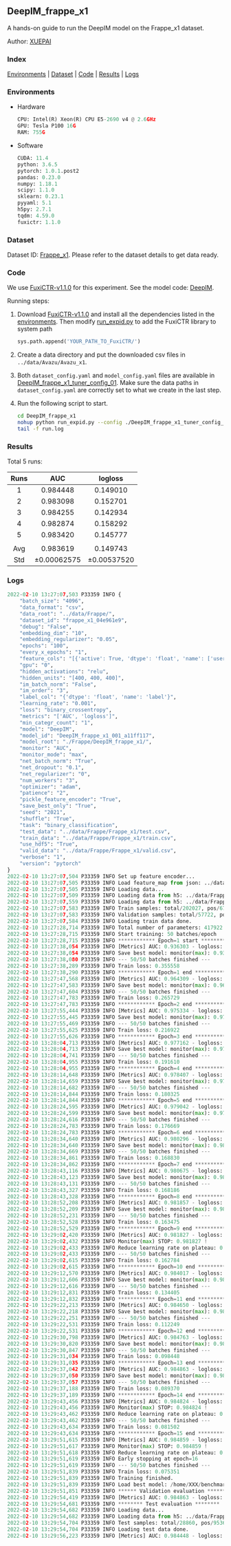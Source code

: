 ## DeepIM_frappe_x1

A hands-on guide to run the DeepIM model on the Frappe_x1 dataset.

Author: [XUEPAI](https://github.com/xue-pai)

### Index
[Environments](#Environments) | [Dataset](#Dataset) | [Code](#Code) | [Results](#Results) | [Logs](#Logs)

### Environments
+ Hardware

  ```python
  CPU: Intel(R) Xeon(R) CPU E5-2690 v4 @ 2.6GHz
  GPU: Tesla P100 16G
  RAM: 755G

  ```

+ Software

  ```python
  CUDA: 11.4
  python: 3.6.5
  pytorch: 1.0.1.post2
  pandas: 0.23.0
  numpy: 1.18.1
  scipy: 1.1.0
  sklearn: 0.23.1
  pyyaml: 5.1
  h5py: 2.7.1
  tqdm: 4.59.0
  fuxictr: 1.1.0
  ```

### Dataset
Dataset ID: [Frappe_x1](https://github.com/openbenchmark/BARS/blob/master/ctr_prediction/datasets/Frappe/README.md#Frappe_x1). Please refer to the dataset details to get data ready.

### Code

We use [FuxiCTR-v1.1.0](https://github.com/xue-pai/FuxiCTR/tree/v1.1.0) for this experiment. See the model code: [DeepIM](https://github.com/xue-pai/FuxiCTR/blob/v1.1.0/fuxictr/pytorch/models/DeepIM.py).

Running steps:

1. Download [FuxiCTR-v1.1.0](https://github.com/xue-pai/FuxiCTR/archive/refs/tags/v1.1.0.zip) and install all the dependencies listed in the [environments](#environments). Then modify [run_expid.py](./run_expid.py#L5) to add the FuxiCTR library to system path
    
    ```python
    sys.path.append('YOUR_PATH_TO_FuxiCTR/')
    ```

2. Create a data directory and put the downloaded csv files in `../data/Avazu/Avazu_x1`.

3. Both `dataset_config.yaml` and `model_config.yaml` files are available in [DeepIM_frappe_x1_tuner_config_01](./DeepIM_frappe_x1_tuner_config_01). Make sure the data paths in `dataset_config.yaml` are correctly set to what we create in the last step.

4. Run the following script to start.

    ```bash
    cd DeepIM_frappe_x1
    nohup python run_expid.py --config ./DeepIM_frappe_x1_tuner_config_01 --expid DeepIM_frappe_x1_001_a11ff117 --gpu 0 > run.log &
    tail -f run.log
    ```

### Results

Total 5 runs:

| Runs | AUC | logloss  |
|:--------------------:|:--------------------:|:--------------------:|
| 1 | 0.984448 | 0.149010  |
| 2 | 0.983098 | 0.152701  |
| 3 | 0.984255 | 0.142934  |
| 4 | 0.982874 | 0.158292  |
| 5 | 0.983420 | 0.145777  |
| | | | 
| Avg | 0.983619 | 0.149743 |
| Std | &#177;0.00062575 | &#177;0.00537520 |


### Logs
```python
2022-02-10 13:27:07,503 P33359 INFO {
    "batch_size": "4096",
    "data_format": "csv",
    "data_root": "../data/Frappe/",
    "dataset_id": "frappe_x1_04e961e9",
    "debug": "False",
    "embedding_dim": "10",
    "embedding_regularizer": "0.05",
    "epochs": "100",
    "every_x_epochs": "1",
    "feature_cols": "[{'active': True, 'dtype': 'float', 'name': ['user', 'item', 'daytime', 'weekday', 'isweekend', 'homework', 'cost', 'weather', 'country', 'city'], 'type': 'categorical'}]",
    "gpu": "0",
    "hidden_activations": "relu",
    "hidden_units": "[400, 400, 400]",
    "im_batch_norm": "False",
    "im_order": "3",
    "label_col": "{'dtype': 'float', 'name': 'label'}",
    "learning_rate": "0.001",
    "loss": "binary_crossentropy",
    "metrics": "['AUC', 'logloss']",
    "min_categr_count": "1",
    "model": "DeepIM",
    "model_id": "DeepIM_frappe_x1_001_a11ff117",
    "model_root": "./Frappe/DeepIM_frappe_x1/",
    "monitor": "AUC",
    "monitor_mode": "max",
    "net_batch_norm": "True",
    "net_dropout": "0.1",
    "net_regularizer": "0",
    "num_workers": "3",
    "optimizer": "adam",
    "patience": "2",
    "pickle_feature_encoder": "True",
    "save_best_only": "True",
    "seed": "2021",
    "shuffle": "True",
    "task": "binary_classification",
    "test_data": "../data/Frappe/Frappe_x1/test.csv",
    "train_data": "../data/Frappe/Frappe_x1/train.csv",
    "use_hdf5": "True",
    "valid_data": "../data/Frappe/Frappe_x1/valid.csv",
    "verbose": "1",
    "version": "pytorch"
}
2022-02-10 13:27:07,504 P33359 INFO Set up feature encoder...
2022-02-10 13:27:07,505 P33359 INFO Load feature_map from json: ../data/Frappe/frappe_x1_04e961e9/feature_map.json
2022-02-10 13:27:07,505 P33359 INFO Loading data...
2022-02-10 13:27:07,509 P33359 INFO Loading data from h5: ../data/Frappe/frappe_x1_04e961e9/train.h5
2022-02-10 13:27:07,559 P33359 INFO Loading data from h5: ../data/Frappe/frappe_x1_04e961e9/valid.h5
2022-02-10 13:27:07,583 P33359 INFO Train samples: total/202027, pos/67604, neg/134423, ratio/33.46%, blocks/1
2022-02-10 13:27:07,583 P33359 INFO Validation samples: total/57722, pos/19063, neg/38659, ratio/33.03%, blocks/1
2022-02-10 13:27:07,584 P33359 INFO Loading train data done.
2022-02-10 13:27:28,714 P33359 INFO Total number of parameters: 417922.
2022-02-10 13:27:28,715 P33359 INFO Start training: 50 batches/epoch
2022-02-10 13:27:28,715 P33359 INFO ************ Epoch=1 start ************
2022-02-10 13:27:38,054 P33359 INFO [Metrics] AUC: 0.936303 - logloss: 0.672567
2022-02-10 13:27:38,054 P33359 INFO Save best model: monitor(max): 0.936303
2022-02-10 13:27:38,080 P33359 INFO --- 50/50 batches finished ---
2022-02-10 13:27:38,289 P33359 INFO Train loss: 0.355558
2022-02-10 13:27:38,290 P33359 INFO ************ Epoch=1 end ************
2022-02-10 13:27:47,568 P33359 INFO [Metrics] AUC: 0.964309 - logloss: 0.239890
2022-02-10 13:27:47,583 P33359 INFO Save best model: monitor(max): 0.964309
2022-02-10 13:27:47,604 P33359 INFO --- 50/50 batches finished ---
2022-02-10 13:27:47,783 P33359 INFO Train loss: 0.265729
2022-02-10 13:27:47,783 P33359 INFO ************ Epoch=2 end ************
2022-02-10 13:27:55,444 P33359 INFO [Metrics] AUC: 0.975334 - logloss: 0.183212
2022-02-10 13:27:55,445 P33359 INFO Save best model: monitor(max): 0.975334
2022-02-10 13:27:55,469 P33359 INFO --- 50/50 batches finished ---
2022-02-10 13:27:55,625 P33359 INFO Train loss: 0.216922
2022-02-10 13:27:55,626 P33359 INFO ************ Epoch=3 end ************
2022-02-10 13:28:04,713 P33359 INFO [Metrics] AUC: 0.977162 - logloss: 0.183473
2022-02-10 13:28:04,713 P33359 INFO Save best model: monitor(max): 0.977162
2022-02-10 13:28:04,741 P33359 INFO --- 50/50 batches finished ---
2022-02-10 13:28:04,955 P33359 INFO Train loss: 0.191610
2022-02-10 13:28:04,955 P33359 INFO ************ Epoch=4 end ************
2022-02-10 13:28:14,648 P33359 INFO [Metrics] AUC: 0.978407 - logloss: 0.168452
2022-02-10 13:28:14,659 P33359 INFO Save best model: monitor(max): 0.978407
2022-02-10 13:28:14,682 P33359 INFO --- 50/50 batches finished ---
2022-02-10 13:28:14,844 P33359 INFO Train loss: 0.180325
2022-02-10 13:28:14,844 P33359 INFO ************ Epoch=5 end ************
2022-02-10 13:28:24,595 P33359 INFO [Metrics] AUC: 0.979042 - logloss: 0.208605
2022-02-10 13:28:24,599 P33359 INFO Save best model: monitor(max): 0.979042
2022-02-10 13:28:24,616 P33359 INFO --- 50/50 batches finished ---
2022-02-10 13:28:24,783 P33359 INFO Train loss: 0.176669
2022-02-10 13:28:24,783 P33359 INFO ************ Epoch=6 end ************
2022-02-10 13:28:34,640 P33359 INFO [Metrics] AUC: 0.980296 - logloss: 0.162306
2022-02-10 13:28:34,640 P33359 INFO Save best model: monitor(max): 0.980296
2022-02-10 13:28:34,669 P33359 INFO --- 50/50 batches finished ---
2022-02-10 13:28:34,861 P33359 INFO Train loss: 0.168830
2022-02-10 13:28:34,862 P33359 INFO ************ Epoch=7 end ************
2022-02-10 13:28:43,116 P33359 INFO [Metrics] AUC: 0.980675 - logloss: 0.180564
2022-02-10 13:28:43,123 P33359 INFO Save best model: monitor(max): 0.980675
2022-02-10 13:28:43,131 P33359 INFO --- 50/50 batches finished ---
2022-02-10 13:28:43,327 P33359 INFO Train loss: 0.168186
2022-02-10 13:28:43,328 P33359 INFO ************ Epoch=8 end ************
2022-02-10 13:28:52,208 P33359 INFO [Metrics] AUC: 0.981857 - logloss: 0.154874
2022-02-10 13:28:52,209 P33359 INFO Save best model: monitor(max): 0.981857
2022-02-10 13:28:52,231 P33359 INFO --- 50/50 batches finished ---
2022-02-10 13:28:52,528 P33359 INFO Train loss: 0.163475
2022-02-10 13:28:52,529 P33359 INFO ************ Epoch=9 end ************
2022-02-10 13:29:02,420 P33359 INFO [Metrics] AUC: 0.981827 - logloss: 0.158594
2022-02-10 13:29:02,432 P33359 INFO Monitor(max) STOP: 0.981827 !
2022-02-10 13:29:02,433 P33359 INFO Reduce learning rate on plateau: 0.000100
2022-02-10 13:29:02,433 P33359 INFO --- 50/50 batches finished ---
2022-02-10 13:29:02,615 P33359 INFO Train loss: 0.162784
2022-02-10 13:29:02,615 P33359 INFO ************ Epoch=10 end ************
2022-02-10 13:29:12,570 P33359 INFO [Metrics] AUC: 0.984017 - logloss: 0.145236
2022-02-10 13:29:12,606 P33359 INFO Save best model: monitor(max): 0.984017
2022-02-10 13:29:12,616 P33359 INFO --- 50/50 batches finished ---
2022-02-10 13:29:12,831 P33359 INFO Train loss: 0.134405
2022-02-10 13:29:12,832 P33359 INFO ************ Epoch=11 end ************
2022-02-10 13:29:22,213 P33359 INFO [Metrics] AUC: 0.984650 - logloss: 0.142095
2022-02-10 13:29:22,218 P33359 INFO Save best model: monitor(max): 0.984650
2022-02-10 13:29:22,251 P33359 INFO --- 50/50 batches finished ---
2022-02-10 13:29:22,531 P33359 INFO Train loss: 0.112249
2022-02-10 13:29:22,531 P33359 INFO ************ Epoch=12 end ************
2022-02-10 13:29:30,798 P33359 INFO [Metrics] AUC: 0.984763 - logloss: 0.145687
2022-02-10 13:29:30,820 P33359 INFO Save best model: monitor(max): 0.984763
2022-02-10 13:29:30,847 P33359 INFO --- 50/50 batches finished ---
2022-02-10 13:29:31,034 P33359 INFO Train loss: 0.098448
2022-02-10 13:29:31,035 P33359 INFO ************ Epoch=13 end ************
2022-02-10 13:29:37,042 P33359 INFO [Metrics] AUC: 0.984863 - logloss: 0.147055
2022-02-10 13:29:37,050 P33359 INFO Save best model: monitor(max): 0.984863
2022-02-10 13:29:37,057 P33359 INFO --- 50/50 batches finished ---
2022-02-10 13:29:37,188 P33359 INFO Train loss: 0.089370
2022-02-10 13:29:37,189 P33359 INFO ************ Epoch=14 end ************
2022-02-10 13:29:43,456 P33359 INFO [Metrics] AUC: 0.984824 - logloss: 0.149619
2022-02-10 13:29:43,456 P33359 INFO Monitor(max) STOP: 0.984824 !
2022-02-10 13:29:43,462 P33359 INFO Reduce learning rate on plateau: 0.000010
2022-02-10 13:29:43,462 P33359 INFO --- 50/50 batches finished ---
2022-02-10 13:29:43,634 P33359 INFO Train loss: 0.081502
2022-02-10 13:29:43,634 P33359 INFO ************ Epoch=15 end ************
2022-02-10 13:29:51,615 P33359 INFO [Metrics] AUC: 0.984859 - logloss: 0.151014
2022-02-10 13:29:51,617 P33359 INFO Monitor(max) STOP: 0.984859 !
2022-02-10 13:29:51,618 P33359 INFO Reduce learning rate on plateau: 0.000001
2022-02-10 13:29:51,619 P33359 INFO Early stopping at epoch=16
2022-02-10 13:29:51,619 P33359 INFO --- 50/50 batches finished ---
2022-02-10 13:29:51,839 P33359 INFO Train loss: 0.075351
2022-02-10 13:29:51,839 P33359 INFO Training finished.
2022-02-10 13:29:51,839 P33359 INFO Load best model: /home/XXX/benchmarks/Frappe/DeepIM_frappe_x1/frappe_x1_04e961e9/DeepIM_frappe_x1_001_a11ff117.model
2022-02-10 13:29:51,851 P33359 INFO ****** Validation evaluation ******
2022-02-10 13:29:54,419 P33359 INFO [Metrics] AUC: 0.984863 - logloss: 0.147055
2022-02-10 13:29:54,681 P33359 INFO ******** Test evaluation ********
2022-02-10 13:29:54,682 P33359 INFO Loading data...
2022-02-10 13:29:54,682 P33359 INFO Loading data from h5: ../data/Frappe/frappe_x1_04e961e9/test.h5
2022-02-10 13:29:54,704 P33359 INFO Test samples: total/28860, pos/9536, neg/19324, ratio/33.04%, blocks/1
2022-02-10 13:29:54,704 P33359 INFO Loading test data done.
2022-02-10 13:29:56,223 P33359 INFO [Metrics] AUC: 0.984448 - logloss: 0.149010

```
